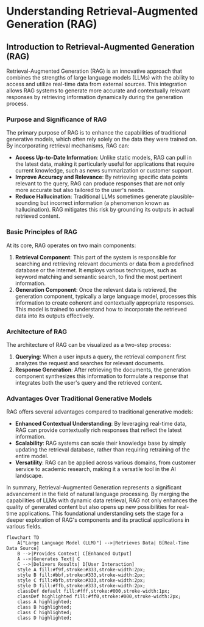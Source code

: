 # Understanding Retrieval-Augmented Generation (RAG)

## Introduction to Retrieval-Augmented Generation (RAG)

Retrieval-Augmented Generation (RAG) is an innovative approach that combines the strengths of large language models (LLMs) with the ability to access and utilize real-time data from external sources. This integration allows RAG systems to generate more accurate and contextually relevant responses by retrieving information dynamically during the generation process.

### Purpose and Significance of RAG

The primary purpose of RAG is to enhance the capabilities of traditional generative models, which often rely solely on the data they were trained on. By incorporating retrieval mechanisms, RAG can:

- **Access Up-to-Date Information**: Unlike static models, RAG can pull in the latest data, making it particularly useful for applications that require current knowledge, such as news summarization or customer support.
- **Improve Accuracy and Relevance**: By retrieving specific data points relevant to the query, RAG can produce responses that are not only more accurate but also tailored to the user's needs.
- **Reduce Hallucination**: Traditional LLMs sometimes generate plausible-sounding but incorrect information (a phenomenon known as hallucination). RAG mitigates this risk by grounding its outputs in actual retrieved content.

### Basic Principles of RAG

At its core, RAG operates on two main components:

1. **Retrieval Component**: This part of the system is responsible for searching and retrieving relevant documents or data from a predefined database or the internet. It employs various techniques, such as keyword matching and semantic search, to find the most pertinent information.
2. **Generation Component**: Once the relevant data is retrieved, the generation component, typically a large language model, processes this information to create coherent and contextually appropriate responses. This model is trained to understand how to incorporate the retrieved data into its outputs effectively.

### Architecture of RAG

The architecture of RAG can be visualized as a two-step process:

1. **Querying**: When a user inputs a query, the retrieval component first analyzes the request and searches for relevant documents.
2. **Response Generation**: After retrieving the documents, the generation component synthesizes this information to formulate a response that integrates both the user's query and the retrieved content.

### Advantages Over Traditional Generative Models

RAG offers several advantages compared to traditional generative models:

- **Enhanced Contextual Understanding**: By leveraging real-time data, RAG can provide contextually rich responses that reflect the latest information.
- **Scalability**: RAG systems can scale their knowledge base by simply updating the retrieval database, rather than requiring retraining of the entire model.
- **Versatility**: RAG can be applied across various domains, from customer service to academic research, making it a versatile tool in the AI landscape.

In summary, Retrieval-Augmented Generation represents a significant advancement in the field of natural language processing. By merging the capabilities of LLMs with dynamic data retrieval, RAG not only enhances the quality of generated content but also opens up new possibilities for real-time applications. This foundational understanding sets the stage for a deeper exploration of RAG's components and its practical applications in various fields.

```mermaid
flowchart TD
    A["Large Language Model (LLM)"] -->|Retrieves Data| B[Real-Time Data Source]
    B -->|Provides Context| C[Enhanced Output]
    A -->|Generates Text| C
    C -->|Delivers Results| D[User Interaction]
    style A fill:#f9f,stroke:#333,stroke-width:2px;
    style B fill:#bbf,stroke:#333,stroke-width:2px;
    style C fill:#bfb,stroke:#333,stroke-width:2px;
    style D fill:#ffb,stroke:#333,stroke-width:2px; 
    classDef default fill:#fff,stroke:#000,stroke-width:1px; 
    classDef highlighted fill:#ff0,stroke:#000,stroke-width:2px; 
    class A highlighted; 
    class B highlighted; 
    class C highlighted; 
    class D highlighted; 
    
```
